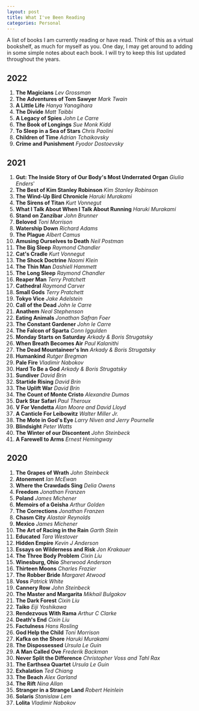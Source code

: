 ```yaml
---
layout: post
title: What I've Been Reading
categories: Personal
---
```

A list of books I am currently reading or have read. Think of this as a virtual bookshelf, as much for myself as you.  One day, I may get around to adding in some simple notes about each book.  I will try to keep this list updated throughout the years.

## 2022

1. **The Magicians** *Lev Grossman*
2. **The Adventures of Tom Sawyer** *Mark Twain*
3. **A Little Life** *Hanya Yanagihara*
4. **The Divide** *Matt Taibbi*
5. **A Legacy of Spies** *John Le Carre*
6. **The Book of Longings** *Sue Monk Kidd*
7. **To Sleep in a Sea of Stars** *Chris Paolini*
8. **Children of Time** *Adrian Tchaikovsky*
9. **Crime and Punishment** *Fyodor Dostoevsky*

## 2021

1. **Gut: The Inside Story of Our Body's Most Underrated Organ** *Giulia Enders*'
2. **The Best of Kim Stanley Robinson** *Kim Stanley Robinson*
3. **The Wind-Up Bird Chronicle** *Haruki Murakami*
4. **The Sirens of Titan** *Kurt Vonnegut*
5. **What I Talk About When I Talk About Running** *Haruki Murakami*
6. **Stand on Zanzibar** *John Brunner*
7. **Beloved** *Toni Morrison*
8. **Watership Down** *Richard Adams*
9. **The Plague** *Albert Camus*
10. **Amusing Ourselves to Death** *Neil Postman*
11. **The Big Sleep** *Raymond Chandler*
12. **Cat's Cradle** *Kurt Vonnegut*
13. **The Shock Doctrine** *Naomi Klein*
14. **The Thin Man** *Dashiell Hammett*
15. **The Long Sleep** *Raymond Chandler*
16. **Reaper Man** *Terry Pratchett*
17. **Cathedral** *Raymond Carver*
18. **Small Gods** *Terry Pratchett*
19. **Tokyo Vice** *Jake Adelstein*
20. **Call of the Dead** *John le Carre*
21. **Anathem** *Neal Stephenson*
22. **Eating Animals** *Jonathan Safran Foer*
23. **The Constant Gardener** *John le Carre*
24. **The Falcon of Sparta** *Conn Iggulden*
25. **Monday Starts on Saturday** *Arkady & Boris Strugatsky*
26. **When Breath Becomes Air** *Paul Kalanithi*
27. **The Dead Mountaineer's Inn** *Arkady & Boris Strugatsky*
28. **Humankind** *Rutger Bregman*
29. **Pale Fire** *Vladimir Nabokov*
30. **Hard To Be a God** *Arkady & Boris Strugatsky*
31. **Sundiver** *David Brin*
32. **Startide Rising** *David Brin*
33. **The Uplift War** *David Brin*
34. **The Count of Monte Cristo** *Alexandre Dumas*
35. **Dark Star Safari** *Paul Theroux*
36. **V For Vendetta** *Alan Moore and David Lloyd*
37. **A Canticle For Leibowitz** *Walter Miller Jr.*
38. **The Mote in God's Eye** *Larry Niven and Jerry Pournelle*
39. **Blindsight** *Peter Watts*
40. **The Winter of our Discontent** *John Steinbeck*
41. **A Farewell to Arms** *Ernest Hemingway*

## 2020

1. **The Grapes of Wrath** *John Steinbeck*
2. **Atonement** *Ian McEwan*
3. **Where the Crawdads Sing** *Delia Owens*
4. **Freedom** *Jonathan Franzen*
5. **Poland** *James Michener*
6. **Memoirs of a Geisha** *Arthur Golden*
7. **The Corrections** *Jonathan Franzen*
8. **Chasm City** *Alastair Reynolds*
9. **Mexico** *James Michener*
10. **The Art of Racing in the Rain** *Garth Stein* 
11. **Educated** *Tara Westover*
12. **Hidden Empire** *Kevin J Anderson*
13. **Essays on Wilderness and Risk** *Jon Krakauer*
14. **The Three Body Problem** *Cixin Liu*
15. **Winesburg, Ohio** *Sherwood Anderson*
16. **Thirteen Moons** *Charles Frazier*
17. **The Robber Bride** *Margaret Atwood*
18. **Voss** *Patrick White*
19. **Cannery Row** *John Steinbeck*
20. **The Master and Margarita** *Mikhail Bulgakov*
21. **The Dark Forest** *Cixin Liu*
22. **Taiko** *Eiji Yoshikawa*
23. **Rendezvous With Rama** *Arthur C Clarke*
24. **Death's End** *Cixin Liu*
25.  **Factulness** *Hans Rosling*
26. **God Help the Child** *Toni Morrison*
27. **Kafka on the Shore** *Haruki Murakami*
28. **The Dispossessed** *Ursula Le Guin*
29. **A Man Called Ove** *Frederik Backman*
30. **Never Split the Difference** *Christopher Voss and Tahl Rax*
31. **The Earthsea Quartet** *Ursula Le Guin*
32. **Exhalation** *Ted Chiang*
33. **The Beach** *Alex Garland*
34. **The Rift** *Nina Allan*
35. **Stranger in a Strange Land** *Robert Heinlein*
36. **Solaris** *Stanislaw Lem*
37. **Lolita** *Vladimir Nabokov*
